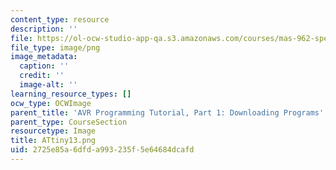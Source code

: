 ```yaml
---
content_type: resource
description: ''
file: https://ol-ocw-studio-app-qa.s3.amazonaws.com/courses/mas-962-special-topics-new-textiles-spring-2010/2725e85a6dfda993235f5e64684dcafd_ATtiny13.png
file_type: image/png
image_metadata:
  caption: ''
  credit: ''
  image-alt: ''
learning_resource_types: []
ocw_type: OCWImage
parent_title: 'AVR Programming Tutorial, Part 1: Downloading Programs'
parent_type: CourseSection
resourcetype: Image
title: ATtiny13.png
uid: 2725e85a-6dfd-a993-235f-5e64684dcafd
---
```

